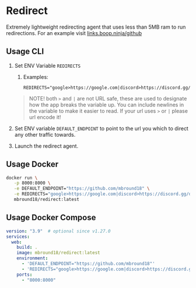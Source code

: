 # Redirect

Extremely lightweight redirecting agent that uses less than 5MB ram to run redirections. For an example visit [links.boop.ninja/github](https://links.boop.ninja/github)

## Usage CLI

1. Set ENV Variable `REDIRECTS`
   1. Examples:
      ```shell
      REDIRECTS="google>https://google.com|discord>https://discord.gg/d5N7JwzPgt" 
       ```
   > NOTE! both `>` and `|` are not URL safe, these are used to designate how the app breaks the variable up. 
   > You can include newlines in the variable to make it easier to read. If your url uses `>` or `|` please url encode it!

2.  Set ENV variable `DEFAULT_ENDPOINT` to point to the url you which to direct any other traffic towards. 
3. Launch the redirect agent. 

## Usage Docker

```sh
docker run \
   -p 8000:8000 \
   -e DEFAULT_ENDPOINT="https://github.com/mbround18" \
   -e REDIRECTS="google>https://google.com|discord>https://discord.gg/d5N7JwzPgt" \
   mbround18/redirect:latest
```

## Usage Docker Compose

```yaml
version: "3.9"  # optional since v1.27.0
services:
  web:
    build: .
    image: mbround18/redirect:latest
    environment:
      - 'DEFAULT_ENDPOINT="https://github.com/mbround18"'
      - 'REDIRECTS="google>https://google.com|discord>https://discord.gg/d5N7JwzPgt"'
    ports:
      - "8000:8000"
```
